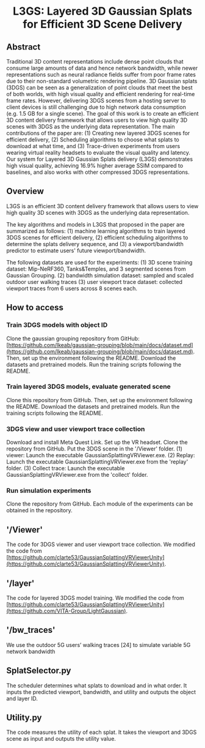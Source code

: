 <div align="center">
    <h1> L3GS: Layered 3D Gaussian Splats for Efficient 3D Scene Delivery</h1>
</div>

## Abstract
Traditional 3D content representations include dense point clouds that consume large amounts of data and hence network bandwidth, while newer representations such as neural radiance fields suffer from poor frame rates due to their non-standard volumetric rendering pipeline. 3D Gaussian
splats (3DGS) can be seen as a generalization of point clouds that meet the best of both worlds, with high visual quality and efficient rendering for real-time frame rates. However, delivering 3DGS scenes from a hosting server to client devices is still challenging due to high network data consumption (e.g. 1.5 GB for a single scene). The goal of this work is to create an efficient 3D content delivery framework that allows users to view high quality 3D scenes with 3DGS as the underlying data representation. The main contributions of the paper are: (1) Creating new layered 3DGS scenes for efficient delivery, (2) Scheduling algorithms to choose what splats to download at what time, and (3) Trace-driven experiments from users wearing virtual reality headsets to evaluate the visual quality and latency. Our system for Layered 3D Gaussian Splats delivery (L3GS) demonstrates high visual quality, achieving 16.9% higher average SSIM compared to baselines, and also works with other compressed 3DGS representations. 

## Overview

L3GS is an efficient 3D content delivery framework that allows users to view high quality 3D scenes with 3DGS as the underlying data representation. 

The key algorithms and models in L3GS that proposed in the paper are summarized as follows: (1) machine learning algorithms to train layered 3DGS scenes for efficient delivery, (2) efficient scheduling algorithms to determine the splats delivery sequence, and (3) a viewport/bandwidth predictor to estimate users' future viewport/bandwidth.

The following datasets are used for the experiments: 
(1) 3D scene training dataset: Mip-NeRF360, Tanks&Temples, and 3 segmented scenes from Gaussian Grouping. 
(2) bandwidth simulation dataset: sampled and scaled outdoor user walking traces
(3) user viewport trace dataset: collected viewport traces from 6 users across 8 scenes each.

## How to access

### Train 3DGS models with object ID 
Clone the gaussian grouping repository from GitHub: [https://github.com/lkeab/gaussian-grouping/blob/main/docs/dataset.md](https://github.com/lkeab/gaussian-grouping/blob/main/docs/dataset.md). Then, set up the environment following the README. Download the datasets and pretrained models. Run the training scripts following the README.

### Train layered 3DGS models, evaluate generated scene
Clone this repository from GitHub. Then, set up the environment following the README. Download the datasets and pretrained models. Run the training scripts following the README.

### 3DGS view and user viewport trace collection
Download and install Meta Quest Link. Set up the VR headset. Clone the repository from GitHub. Put the 3DGS scene in the '/Viewer' folder. (1) viewer: Launch the executable GaussianSplattingVRViewer.exe. (2) Replay: Launch the executable GaussianSplattingVRViewer.exe from the 'replay' folder. (3) Collect trace: Launch the executable GaussianSplattingVRViewer.exe from the 'collect' folder.

### Run simulation experiments
Clone the repository from GitHub. Each module of the experiments can be obtained in the repository.

## '/Viewer'
The code for 3DGS viewer and user viewport trace collection. We modified the code from [https://github.com/clarte53/GaussianSplattingVRViewerUnity](https://github.com/clarte53/GaussianSplattingVRViewerUnity).

## '/layer'
The code for layered 3DGS model training. We modified the code from [https://github.com/clarte53/GaussianSplattingVRViewerUnity](https://github.com/VITA-Group/LightGaussian).

## '/bw_traces'
We use the outdoor 5G users’ walking traces [24] to simulate variable 5G network bandwidth

## SplatSelector.py
The scheduler determines what splats to download and in what order. It inputs the predicted viewport, bandwidth, and utility and outputs the object and layer ID.

## Utility.py
The code measures the utility of each splat. It takes the viewport and 3DGS scene as input and outputs the utility value.

